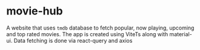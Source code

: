# movie-hub
A website that uses `tmdb` database to fetch popular, now playing, upcoming and top rated movies.
The app is created using ViteTs along with material-ui. Data fetching is done via react-query and axios 
